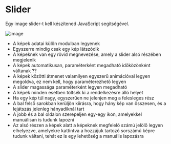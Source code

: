 # Slider   

Egy image slider-t kell készítened JavaScript segítségével.   

![image](https://user-images.githubusercontent.com/68642008/185652283-88b87849-61ad-4c6b-8264-22832d2174cc.png)

- A képek adatai külön modulban legyenek
- Egyszerre mindig csak egy kép látszódik
- A képeknek van egy rövid megnevezése, amely a slider alsó részében megjelenik
- A képek automatikusan, paraméterként megadható időközönként váltanak ??
- A képek közötti átmenet valamilyen egyszerű animációval legyen megoldva, ez nem kell, hogy paraméterezhető legyen
- A slider magassága paraméterként legyen megadható
- A képek minden esetben töltsék ki a rendelkezésre álló helyet
- Ha egy kép túl nagy, egyszerűen ne jelenjen meg a felesleges rész
- A bal felső sarokban kerüljön kiírásra, hogy hány kép van összesen, és a lejátszás jelenleg hányadiknál tart
- A jobb és a bal oldalon szerepeljen egy-egy ikon, amelyekkel manuálisan is tudunk lapozni
- Az alsó részen a képek alatt a képeknek megfelelő számú jelölő legyen elhelyezve, amelyekre kattintva a hozzájuk tartozó sorszámú képre tudunk váltani, tehát ez is egy lehetőség a manuális lapozásra
